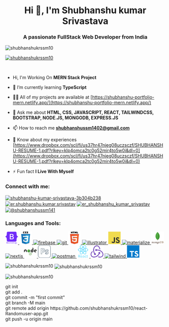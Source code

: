 <div>
  <h1 align="center">Hi 👋, I'm Shubhanshu kumar Srivastava</h1>
<h3 align="center">A passionate FullStack Web Developer from India</h3>

<p align="left"> <img src="https://komarev.com/ghpvc/?username=shubhanshukrssm10&label=Profile%20views&color=0e75b6&style=flat" alt="shubhanshukrssm10" /> </p>

<p align="left"> <a href="https://github.com/ryo-ma/github-profile-trophy"><img src="https://github-profile-trophy.vercel.app/?username=shubhanshukrssm10" alt="shubhanshukrssm10" /></a> </p>

<p align="left"> <a href="https://twitter.com/" target="blank"><img src="https://img.shields.io/twitter/follow/?logo=twitter&style=for-the-badge" alt="" /></a> </p>

- Hi, I'm Working On **MERN Stack Project**

- 🌱 I’m currently learning **TypeScript**

- 👨‍💻 All of my projects are available at [https://shubhanshu-portfolio-mern.netlify.app/](https://shubhanshu-portfolio-mern.netlify.app/)

- 💬 Ask me about **HTML, CSS, JAVASCRIPT, REACT, TAILWINDCSS, BOOTSTRAP, NODE.JS, MONGODB, EXPRESS.JS**

- 📫 How to reach me **shubhanshussm1402@gmail.com**

- 📄 Know about my experiences [https://www.dropbox.com/scl/fi/us37hr47njeg08uczsczf/SHUBHANSHU-RESUME-1.pdf?rlkey=klp4omca2tc0g52mir4to5w0i&dl=0](https://www.dropbox.com/scl/fi/us37hr47njeg08uczsczf/SHUBHANSHU-RESUME-1.pdf?rlkey=klp4omca2tc0g52mir4to5w0i&dl=0)

- ⚡ Fun fact **I Live With Myself**

<h3 align="left">Connect with me:</h3>
<p align="left">
<a href="https://linkedin.com/in/shubhanshu-kumar-srivastava-3b304b238" target="blank"><img align="center" src="https://raw.githubusercontent.com/rahuldkjain/github-profile-readme-generator/master/src/images/icons/Social/linked-in-alt.svg" alt="shubhanshu-kumar-srivastava-3b304b238" height="30" width="40" /></a>
<a href="https://fb.com/er.shubhanshu.kumar.srivastav" target="blank"><img align="center" src="https://raw.githubusercontent.com/rahuldkjain/github-profile-readme-generator/master/src/images/icons/Social/facebook.svg" alt="er.shubhanshu.kumar.srivastav" height="30" width="40" /></a>
<a href="https://instagram.com/er_shubhanshu_kumar_srivastav" target="blank"><img align="center" src="https://raw.githubusercontent.com/rahuldkjain/github-profile-readme-generator/master/src/images/icons/Social/instagram.svg" alt="er_shubhanshu_kumar_srivastav" height="30" width="40" /></a>
<a href="https://www.hackerearth.com/@shubhanshussm141" target="blank"><img align="center" src="https://raw.githubusercontent.com/rahuldkjain/github-profile-readme-generator/master/src/images/icons/Social/hackerearth.svg" alt="@shubhanshussm141" height="30" width="40" /></a>
</p>

<h3 align="left">Languages and Tools:</h3>
<p align="left"> <a href="https://getbootstrap.com" target="_blank" rel="noreferrer"> <img src="https://raw.githubusercontent.com/devicons/devicon/master/icons/bootstrap/bootstrap-plain-wordmark.svg" alt="bootstrap" width="40" height="40"/> </a> <a href="https://www.w3schools.com/css/" target="_blank" rel="noreferrer"> <img src="https://raw.githubusercontent.com/devicons/devicon/master/icons/css3/css3-original-wordmark.svg" alt="css3" width="40" height="40"/> </a> <a href="https://firebase.google.com/" target="_blank" rel="noreferrer"> <img src="https://www.vectorlogo.zone/logos/firebase/firebase-icon.svg" alt="firebase" width="40" height="40"/> </a> <a href="https://git-scm.com/" target="_blank" rel="noreferrer"> <img src="https://www.vectorlogo.zone/logos/git-scm/git-scm-icon.svg" alt="git" width="40" height="40"/> </a> <a href="https://www.w3.org/html/" target="_blank" rel="noreferrer"> <img src="https://raw.githubusercontent.com/devicons/devicon/master/icons/html5/html5-original-wordmark.svg" alt="html5" width="40" height="40"/> </a> <a href="https://www.adobe.com/in/products/illustrator.html" target="_blank" rel="noreferrer"> <img src="https://www.vectorlogo.zone/logos/adobe_illustrator/adobe_illustrator-icon.svg" alt="illustrator" width="40" height="40"/> </a> <a href="https://developer.mozilla.org/en-US/docs/Web/JavaScript" target="_blank" rel="noreferrer"> <img src="https://raw.githubusercontent.com/devicons/devicon/master/icons/javascript/javascript-original.svg" alt="javascript" width="40" height="40"/> </a> <a href="https://materializecss.com/" target="_blank" rel="noreferrer"> <img src="https://raw.githubusercontent.com/prplx/svg-logos/5585531d45d294869c4eaab4d7cf2e9c167710a9/svg/materialize.svg" alt="materialize" width="40" height="40"/> </a> <a href="https://www.mongodb.com/" target="_blank" rel="noreferrer"> <img src="https://raw.githubusercontent.com/devicons/devicon/master/icons/mongodb/mongodb-original-wordmark.svg" alt="mongodb" width="40" height="40"/> </a> <a href="https://nextjs.org/" target="_blank" rel="noreferrer"> <img src="https://cdn.worldvectorlogo.com/logos/nextjs-2.svg" alt="nextjs" width="40" height="40"/> </a> <a href="https://nodejs.org" target="_blank" rel="noreferrer"> <img src="https://raw.githubusercontent.com/devicons/devicon/master/icons/nodejs/nodejs-original-wordmark.svg" alt="nodejs" width="40" height="40"/> </a> <a href="https://www.photoshop.com/en" target="_blank" rel="noreferrer"> <img src="https://raw.githubusercontent.com/devicons/devicon/master/icons/photoshop/photoshop-line.svg" alt="photoshop" width="40" height="40"/> </a> <a href="https://postman.com" target="_blank" rel="noreferrer"> <img src="https://www.vectorlogo.zone/logos/getpostman/getpostman-icon.svg" alt="postman" width="40" height="40"/> </a> <a href="https://reactjs.org/" target="_blank" rel="noreferrer"> <img src="https://raw.githubusercontent.com/devicons/devicon/master/icons/react/react-original-wordmark.svg" alt="react" width="40" height="40"/> </a> <a href="https://redux.js.org" target="_blank" rel="noreferrer"> <img src="https://raw.githubusercontent.com/devicons/devicon/master/icons/redux/redux-original.svg" alt="redux" width="40" height="40"/> </a> <a href="https://tailwindcss.com/" target="_blank" rel="noreferrer"> <img src="https://www.vectorlogo.zone/logos/tailwindcss/tailwindcss-icon.svg" alt="tailwind" width="40" height="40"/> </a> <a href="https://www.typescriptlang.org/" target="_blank" rel="noreferrer"> <img src="https://raw.githubusercontent.com/devicons/devicon/master/icons/typescript/typescript-original.svg" alt="typescript" width="40" height="40"/> </a> </p>

<p><img align="left" src="https://github-readme-stats.vercel.app/api/top-langs?username=shubhanshukrssm10&show_icons=true&locale=en&layout=compact" alt="shubhanshukrssm10" /></p>

<p>&nbsp;<img align="center" src="https://github-readme-stats.vercel.app/api?username=shubhanshukrssm10&show_icons=true&locale=en" alt="shubhanshukrssm10" /></p>

<p><img align="center" src="https://github-readme-streak-stats.herokuapp.com/?user=shubhanshukrssm10&" alt="shubhanshukrssm10" /></p>

</div>

<div>
<div>git init</div>
  <div>git add . </div>
  <div>git commit -m "first commit" </div>
   <div>git branch -M main</div>
  <div>git remote add origin https://github.com/shubhanshukrssm10/react-Randomuser-app.git</div>
  <div>git push -u origin main</div>
</div>
